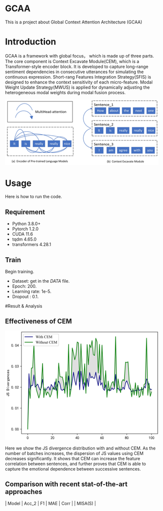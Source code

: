 # GCAA
This is a project about Global Context Attention Architecture (GCAA)

# Introduction
GCAA is a framework with global focus， which is made up of three parts. The core component is Context Excavate Module(CEM), which is a Transformer-style encoder block. It is developed to capture long-range sentiment dependencies in consecutive utterances for simulating the continuous expression. Short-rang Features Integration Strategy(SFIS) is designed to enhance the context sensitivity of each micro-feature. Modal Weight Update Strategy(MWUS) is applied for dynamically adjusting the heterogeneous modal weights during modal fusion process.

![CEMwithPLM](/Images/CEMwithPLM.jpg)

# Usage
Here is how to run the code.

## Requirement
* Python 3.8.0+
* Pytorch 1.2.0
* CUDA 11.6
* tqdm 4.65.0
* transformers 4.28.1

## Train
Begin training.
* Dataset: get in the *DATA* file.
* Epoch: 200.
* Learning rate: 1e-5.
* Dropout : 0.1.

#Result & Analysis
## Effectiveness of CEM
![JS_Divergences](/Images/JS_Divergences.jpg)

Here we show the JS divergence distribution with and without CEM. As the number of batches increases, the dispersion of JS values using CEM decreases significantly. It shows that CEM can increase the feature correlation between sentences, and further proves that CEM is able to capture the emotional dependence between successive sentences.

## Comparison with recent stat-of-the-art approaches
| Model | Acc_2 | F1 | MAE | Corr |
| MISA(S) |
